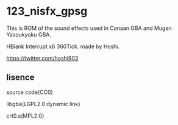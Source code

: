 # 123_nisfx_gpsg

This is ROM of the sound effects used in Canaan GBA and Mugen Yasoukyoku GBA.

HBlank Interrupt x6 360Tick. made by Hoshi.

https://twitter.com/hoshi903

## lisence

source code(CC0)

libgba(LGPL2.0 dynamic link)

crt0.s(MPL2.0)
